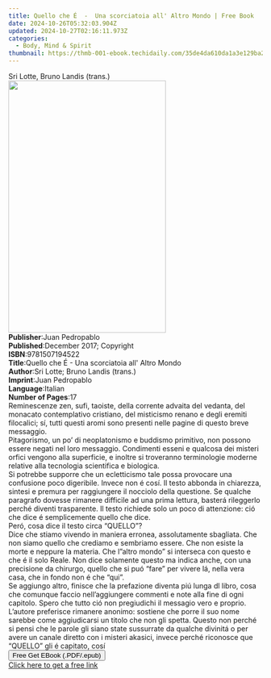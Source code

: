 ```yaml
---
title: Quello che É  -  Una scorciatoia all' Altro Mondo | Free Book
date: 2024-10-26T05:32:03.904Z
updated: 2024-10-27T02:16:11.973Z
categories:
  - Body, Mind & Spirit
thumbnail: https://thmb-001-ebook.techidaily.com/35de4da610da1a3e129ba2a74cd7094aad9b3a390923a1e77b05152dc7b67880.jpg
---
```

<main id="book-container">
  <div class="flex flex-col">
    <div class="book-brief flex-1 py-6 px-4 sm:p-6 md:py-10 md:px-8">
      <!-- brief-->
      <div class="book-brief-main">Sri Lotte, Bruno Landis (trans.)</div>
    </div>
    <div
      class="book-meta-info flex-1 grid gap-4 col-start-1 col-end-3 row-start-1 sm:mb-6 sm:grid-cols-4 lg:gap-6 lg:col-start-2 lg:row-end-6 lg:row-span-6 lg:mb-0"
    >
      <div
        class="book-meta-info-left place-content-center mt-4 p-4 text-sm leading-6 col-start-2 col-span-2 dark:text-slate-400"
      >
        <img
          class="w-full h-500 object-cover rounded-lg sm:h-255 sm:col-span-2 lg:col-span-full"
          src="https://img-001-ebook.techidaily.com/e4e9b3c45db8d54ff0774a15b7a8501269857a9564f6017e4947f8cf6c898551.jpg"
          alt=""
          width="312"
          height="500"
        />
      </div>
      <div
        class="book-meta-info-right mt-2 col-start-1 row-start-2 col-span-3 self-center"
      >
        <!-- meta data  -->
        <div class="flex flex-col px-4 md:px-8">
          <div class="flex-1">
            <strong>Publisher</strong>:<span class="px-2">Juan Pedropablo</span>
          </div>
          <div class="flex-1">
            <strong>Published</strong>:<span class="px-2"
              >December 2017; Copyright</span
            >
          </div>
          <div class="flex-1">
            <strong>ISBN</strong>:<span class="px-2">9781507194522</span>
          </div>
          <div class="flex-1">
            <strong>Title</strong>:<span class="px-2"
              >Quello che É - Una scorciatoia all&#39; Altro Mondo</span
            >
          </div>
          <div class="flex-1">
            <strong>Author</strong>:<span class="px-2"
              >Sri Lotte; Bruno Landis (trans.)</span
            >
          </div>
          <div class="flex-1">
            <strong>Imprint</strong>:<span class="px-2">Juan Pedropablo</span>
          </div>
          <div class="flex-1">
            <strong>Language</strong>:<span class="px-2">Italian</span>
          </div>
          <div class="flex-1">
            <strong>Number of Pages</strong>:<span class="px-2">17</span>
          </div>
        </div>
      </div>
    </div>
    <div class="book-description flex-1 py-6 px-4 sm:p-6 md:py-10 md:px-8">
      <div class="book-description-main">
        <div accordion-content="" id="description">
          Reminescenze zen, sufi, taoiste, della corrente advaita del vedanta,
          del monacato contemplativo cristiano, del misticismo renano e degli
          eremiti filocalici; sí, tutti questi aromi sono presenti nelle pagine
          di questo breve messaggio.<br />Pitagorismo, un po’ di neoplatonismo e
          buddismo primitivo, non possono essere negati nel loro messaggio.
          Condimenti esseni e qualcosa dei misteri orfici vengono alla
          superficie, e inoltre si troveranno terminologie moderne relative alla
          tecnologia scientifica e biologica.<br />Si potrebbe supporre che un
          ecletticismo tale possa provocare una confusione poco digeribile.
          Invece non é cosí. Il testo abbonda in chiarezza, sintesi e premura
          per raggiungere il nocciolo della questione. Se qualche paragrafo
          dovesse rimanere difficile ad una prima lettura, basterá rileggerlo
          perché diventi trasparente. Il testo richiede solo un poco di
          attenzione: ció che dice é semplicemente quello che dice.<br />Peró,
          cosa dice il testo circa “QUELLO”?<br />Dice che stiamo vivendo in
          maniera erronea, assolutamente sbagliata. Che non siamo quello che
          crediamo e sembriamo essere. Che non esiste la morte e neppure la
          materia. Che l”altro mondo” si interseca con questo e che é il solo
          Reale. Non dice solamente questo ma indica anche, con una precisione
          da chirurgo, quello che si puó “fare” per vivere lá, nella vera casa,
          che in fondo non é che “qui”.<br />Se aggiungo altro, finisce che la
          prefazione diventa piú lunga dl libro, cosa che comunque faccio
          nell’aggiungere commenti e note alla fine di ogni capitolo. Spero che
          tutto ció non pregiudichi il messagio vero e proprio.<br />L’autore
          preferisce rimanere anonimo: sostiene che porre il suo nome sarebbe
          come aggiudicarsi un titolo che non gli spetta. Questo non perché si
          pensi che le parole gli siano state sussurrate da qualche divinitá o
          per avere un canale diretto con i misteri akasici, invece perché
          riconosce que “QUELLO” gli é capitato, cosí
        </div>
        <div class="accordion-fader"></div>
      </div>
    </div>
    <div class="book-excerpts flex-1 py-6 px-4 sm:p-6 md:py-10 md:px-8"></div>
    <div
      class="book-about-author flex-1 py-6 px-4 sm:p-6 md:py-10 md:px-8"
    ></div>
    <div class="book-free-get flex-1 py-6 px-4 sm:p-6 md:py-10 md:px-8">
      <button
        id="btn-free-get"
        class="bg-blue-500 hover:bg-blue-700 text-white font-bold py-2 px-4 rounded"
      >
        Free Get EBook (.PDF/.epub)
      </button>
      <div id="countdown-display" class="px-2 text-lg mt-2"></div>
      <a
        id="free-link"
        class="hidden bg-blue-500 hover:bg-blue-700 text-white font-bold py-2 px-4 rounded"
        href="https://www.ebooks.com/en-us/book/95887576/quello-che-una-scorciatoia-all-altro-mondo/sri-lotte/"
        target="_blank"
        >Click here to get a free link</a
      >
    </div>
    <script>
      let countdownTime = 0;
      let countdownInterval = null;
      document
        .getElementById('btn-free-get')
        .addEventListener('click', startCountdown);
      function startCountdown() {
        countdownTime = new Date().getTime() + 60000 * 3;
        countdownInterval = setInterval(updateCountdown, 1000);
        document.getElementById('btn-free-get').disabled = true;
        document
          .getElementById('btn-free-get')
          .classList.add('bg-gray-500', 'cursor-not-allowed');
      }
      function updateCountdown() {
        let currentTime = new Date().getTime();
        let timeLeft = countdownTime - currentTime;
        let secondsLeft = Math.floor(timeLeft / 1000);
        document.getElementById('countdown-display').innerHTML =
          `Remaining time: ${secondsLeft} seconds.`;
        if (secondsLeft <= 0) {
          clearInterval(countdownInterval);
          document.getElementById('btn-free-get').classList.add('hidden');
          document.getElementById('free-link').classList.remove('hidden');
          document.getElementById('countdown-display').innerHTML = '';
        }
      }
    </script>
  </div>
</main>

<ins class="adsbygoogle"
      style="display:block"
      data-ad-client="ca-pub-7571918770474297"
      data-ad-slot="8358498916"
      data-ad-format="auto"
      data-full-width-responsive="true"></ins>
    